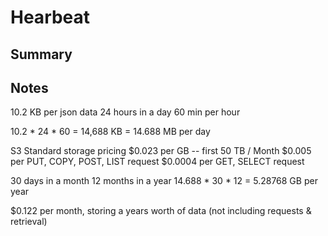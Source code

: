 # Hearbeat

## Summary

## Notes

10.2 KB per json data
24 hours in a day
60 min per hour

10.2 * 24 * 60 = 14,688 KB = 14.688 MB per day

S3 Standard storage pricing
$0.023 per GB -- first 50 TB / Month
$0.005 per PUT, COPY, POST, LIST request
$0.0004 per GET, SELECT request

30 days in a month
12 months in a year
14.688 * 30 * 12 = 5.28768 GB per year

$0.122 per month, storing a years worth of data
(not including requests & retrieval)

